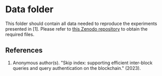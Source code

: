 # Data folder

This folder should contain all data needed to reproduce the experiments presented in [1].
Please refer to <a href="https://doi.org/10.5281/zenodo.7957140">this Zenodo repository</a> to obtain the required files.

## References

1. Anonymous author(s). "Skip index: supporting efficient inter-block queries and query authentication on the blockchain." (2023).
